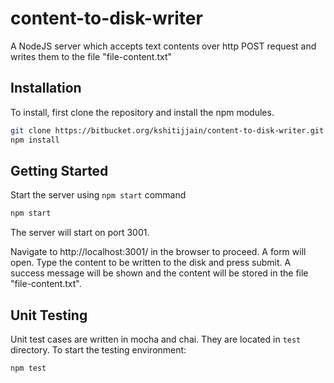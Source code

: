 # content-to-disk-writer #
A NodeJS server which accepts text contents over http POST request and writes them to the file "file-content.txt"


## Installation ##
To install, first clone the repository and install the npm modules.
```bash
git clone https://bitbucket.org/kshitijjain/content-to-disk-writer.git
npm install
```

## Getting Started ##
Start the server using `npm start` command
```bash
npm start
```
The server will start on port 3001.  
  
Navigate to http://localhost:3001/ in the browser to proceed. A form will open. Type the content to be written to the disk and press submit. A success message will be shown and the content will be stored in the file "file-content.txt".

## Unit Testing ##
Unit test cases are written in mocha and chai. They are located in `test` directory.
To start the testing environment:
```bash
npm test
```
